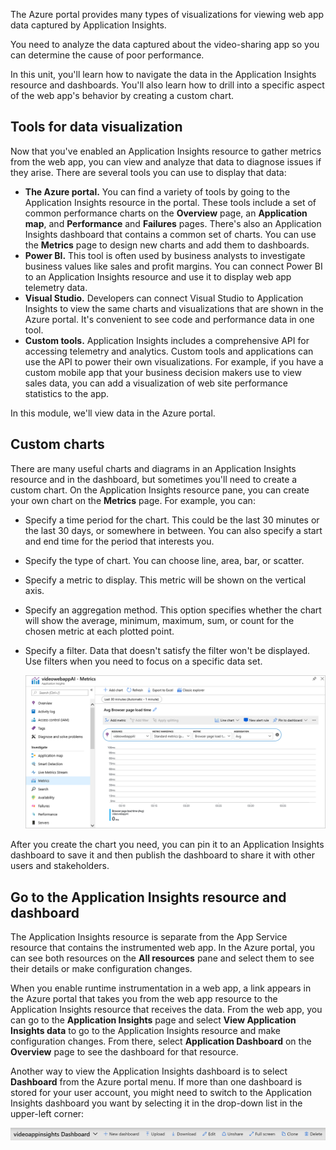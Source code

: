 The Azure portal provides many types of visualizations for viewing web app data captured by Application Insights.

You need to analyze the data captured about the video-sharing app so you can determine the cause of poor performance.

In this unit, you'll learn how to navigate the data in the Application Insights resource and dashboards. You'll also learn how to drill into a specific aspect of the web app's behavior by creating a custom chart.

## Tools for data visualization

Now that you've enabled an Application Insights resource to gather metrics from the web app, you can view and analyze that data to diagnose issues if they arise. There are several tools you can use to display that data:

- **The Azure portal.** You can find a variety of tools by going to the Application Insights resource in the portal. These tools include a set of common performance charts on the **Overview** page, an **Application map**, and **Performance** and **Failures** pages. There's also an Application Insights dashboard that contains a common set of charts. You can use the **Metrics** page to design new charts and add them to dashboards.
- **Power BI.** This tool is often used by business analysts to investigate business values like sales and profit margins. You can connect Power BI to an Application Insights resource and use it to display web app telemetry data.
- **Visual Studio.** Developers can connect Visual Studio to Application Insights to view the same charts and visualizations that are shown in the Azure portal. It's convenient to see code and performance data in one tool.
- **Custom tools.** Application Insights includes a comprehensive API for accessing telemetry and analytics. Custom tools and applications can use the API to power their own visualizations. For example, if you have a custom mobile app that your business decision makers use to view sales data, you can add a visualization of web site performance statistics to the app.

In this module, we'll view data in the Azure portal.

## Custom charts

There are many useful charts and diagrams in an Application Insights resource and in the dashboard, but sometimes you'll need to create a custom chart. On the Application Insights resource pane, you can create your own chart on the **Metrics** page. For example, you can:

- Specify a time period for the chart. This could be the last 30 minutes or the last 30 days, or somewhere in between. You can also specify a start and end time for the period that interests you.
- Specify the type of chart. You can choose line, area, bar, or scatter.
- Specify a metric to display. This metric will be shown on the vertical axis.
- Specify an aggregation method. This option specifies whether the chart will show the average, minimum, maximum, sum, or count for the chosen metric at each plotted point.
- Specify a filter. Data that doesn't satisfy the filter won't be displayed. Use filters when you need to focus on a specific data set.

   ![Creating a custom chart in Application Insights](../media/4-custom-chart-creation.png)

After you create the chart you need, you can pin it to an Application Insights dashboard to save it and then publish the dashboard to share it with other users and stakeholders.

## Go to the Application Insights resource and dashboard

The Application Insights resource is separate from the App Service resource that contains the instrumented web app. In the Azure portal, you can see both resources on the **All resources** pane and select them to see their details or make configuration changes.

When you enable runtime instrumentation in a web app, a link appears in the Azure portal that takes you from the web app resource to the Application Insights resource that receives the data. From the web app, you can go to the **Application Insights** page and select **View Application Insights data** to go to the Application Insights resource and make configuration changes. From there, select **Application Dashboard** on the **Overview** page to see the dashboard for that resource.

Another way to view the Application Insights dashboard is to select **Dashboard** from the Azure portal menu. If more than one dashboard is stored for your user account, you might need to switch to the Application Insights dashboard you want by selecting it in the drop-down list in the upper-left corner:

![Selecting a dashboard](../media/4-selecting-a-dashboard.png)